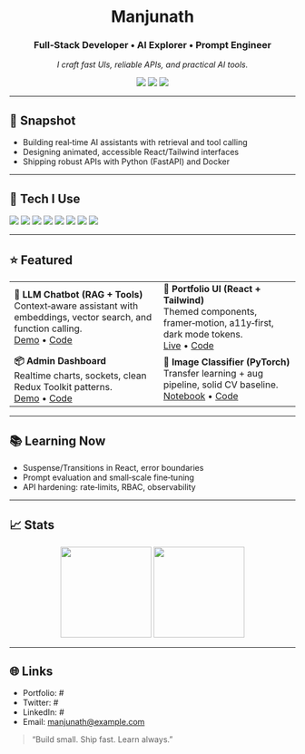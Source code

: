 <!-- CENTERED HEADER -->
<div align="center">

<!-- Title -->
<h1>Manjunath</h1>
<h3>Full‑Stack Developer • AI Explorer • Prompt Engineer</h3>

<!-- One‑liner -->
<p><em>I craft fast UIs, reliable APIs, and practical AI tools.</em></p>

<!-- Quick actions -->
<a href="#" target="_blank"><img src="https://img.shields.io/badge/Portfolio-7C3AED.svg?style=for-the-badge&logo=vercel&logoColor=white" /></a>
<a href="#" target="_blank"><img src="https://img.shields.io/badge/Resume-EC4899.svg?style=for-the-badge&logo=readme&logoColor=white" /></a>
<a href="mailto:manjunath@example.com"><img src="https://img.shields.io/badge/Email-22D3EE.svg?style=for-the-badge&logo=gmail&logoColor=white" /></a>

</div>

---

## 🚀 Snapshot
- Building real‑time AI assistants with retrieval and tool calling
- Designing animated, accessible React/Tailwind interfaces
- Shipping robust APIs with Python (FastAPI) and Docker

---

## 🧰 Tech I Use
<p align="left">
  <img src="https://img.shields.io/badge/React-0A0A0A.svg?style=flat&logo=react&logoColor=61DAFB" />
  <img src="https://img.shields.io/badge/Tailwind-0A0A0A.svg?style=flat&logo=tailwindcss&logoColor=38BDF8" />
  <img src="https://img.shields.io/badge/TypeScript-0A0A0A.svg?style=flat&logo=typescript&logoColor=3178C6" />
  <img src="https://img.shields.io/badge/FastAPI-0A0A0A.svg?style=flat&logo=fastapi&logoColor=10B981" />
  <img src="https://img.shields.io/badge/Python-0A0A0A.svg?style=flat&logo=python&logoColor=3776AB" />
  <img src="https://img.shields.io/badge/PostgreSQL-0A0A0A.svg?style=flat&logo=postgresql&logoColor=4169E1" />
  <img src="https://img.shields.io/badge/Docker-0A0A0A.svg?style=flat&logo=docker&logoColor=2496ED" />
  <img src="https://img.shields.io/badge/GitHub%20Actions-0A0A0A.svg?style=flat&logo=githubactions&logoColor=2088FF" />
</p>

---

## ⭐ Featured
<table>
  <tr>
    <td>
      <b>🧠 LLM Chatbot (RAG + Tools)</b><br/>
      Context‑aware assistant with embeddings, vector search, and function calling.<br/>
      <a href="#" target="_blank">Demo</a> • <a href="#" target="_blank">Code</a>
    </td>
    <td>
      <b>🎨 Portfolio UI (React + Tailwind)</b><br/>
      Themed components, framer‑motion, a11y‑first, dark mode tokens.<br/>
      <a href="#" target="_blank">Live</a> • <a href="#" target="_blank">Code</a>
    </td>
  </tr>
  <tr>
    <td>
      <b>📦 Admin Dashboard</b><br/>
      Realtime charts, sockets, clean Redux Toolkit patterns.<br/>
      <a href="#" target="_blank">Demo</a> • <a href="#" target="_blank">Code</a>
    </td>
    <td>
      <b>🤖 Image Classifier (PyTorch)</b><br/>
      Transfer learning + aug pipeline, solid CV baseline.<br/>
      <a href="#" target="_blank">Notebook</a> • <a href="#" target="_blank">Code</a>
    </td>
  </tr>
</table>

---

## 📚 Learning Now
- Suspense/Transitions in React, error boundaries
- Prompt evaluation and small‑scale fine‑tuning
- API hardening: rate‑limits, RBAC, observability

---

## 📈 Stats
<div align="center">
  <img height="160" src="https://streak-stats.demolab.com?user=manjunath-dev&theme=radical&hide_border=true" />
  <img height="160" src="https://github-readme-stats.vercel.app/api?username=manjunath-dev&show_icons=true&theme=radical&hide_border=true" />
</div>

---

## 🌐 Links
- Portfolio: #
- Twitter: #
- LinkedIn: #
- Email: manjunath@example.com

> “Build small. Ship fast. Learn always.”
